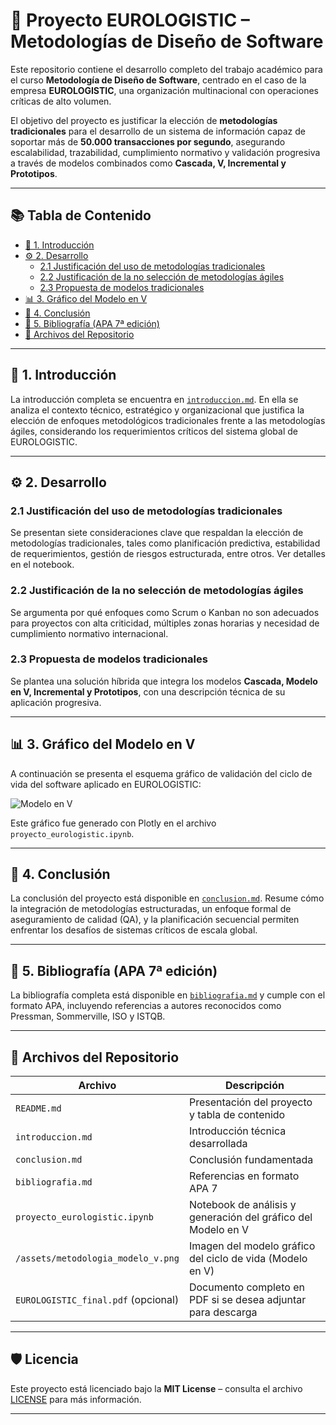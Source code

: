# 🧠 Proyecto EUROLOGISTIC – Metodologías de Diseño de Software

Este repositorio contiene el desarrollo completo del trabajo académico para el curso **Metodología de Diseño de Software**, centrado en el caso de la empresa **EUROLOGISTIC**, una organización multinacional con operaciones críticas de alto volumen.

El objetivo del proyecto es justificar la elección de **metodologías tradicionales** para el desarrollo de un sistema de información capaz de soportar más de **50.000 transacciones por segundo**, asegurando escalabilidad, trazabilidad, cumplimiento normativo y validación progresiva a través de modelos combinados como **Cascada, V, Incremental y Prototipos**.

---

## 📚 Tabla de Contenido

- [📘 1. Introducción](#1-introducción)
- [⚙️ 2. Desarrollo](#2-desarrollo)
  - [2.1 Justificación del uso de metodologías tradicionales](#21-justificación-del-uso-de-metodologías-tradicionales)
  - [2.2 Justificación de la no selección de metodologías ágiles](#22-justificación-de-la-no-selección-de-metodologías-ágiles)
  - [2.3 Propuesta de modelos tradicionales](#23-propuesta-de-modelos-tradicionales)
- [📊 3. Gráfico del Modelo en V](#3-gráfico-del-modelo-en-v)
- [🧾 4. Conclusión](#4-conclusión)
- [📖 5. Bibliografía (APA 7ª edición)](#5-bibliografía-apa-7ª-edición)
- [📁 Archivos del Repositorio](#archivos-del-repositorio)

---

## 📘 1. Introducción

La introducción completa se encuentra en [`introduccion.md`](./introduccion.md). En ella se analiza el contexto técnico, estratégico y organizacional que justifica la elección de enfoques metodológicos tradicionales frente a las metodologías ágiles, considerando los requerimientos críticos del sistema global de EUROLOGISTIC.

---

## ⚙️ 2. Desarrollo

### 2.1 Justificación del uso de metodologías tradicionales

Se presentan siete consideraciones clave que respaldan la elección de metodologías tradicionales, tales como planificación predictiva, estabilidad de requerimientos, gestión de riesgos estructurada, entre otros. Ver detalles en el notebook.

### 2.2 Justificación de la no selección de metodologías ágiles

Se argumenta por qué enfoques como Scrum o Kanban no son adecuados para proyectos con alta criticidad, múltiples zonas horarias y necesidad de cumplimiento normativo internacional.

### 2.3 Propuesta de modelos tradicionales

Se plantea una solución híbrida que integra los modelos **Cascada, Modelo en V, Incremental y Prototipos**, con una descripción técnica de su aplicación progresiva.

---

## 📊 3. Gráfico del Modelo en V

A continuación se presenta el esquema gráfico de validación del ciclo de vida del software aplicado en EUROLOGISTIC:

![Modelo en V](./assets/metodologia_modelo_v.png)

Este gráfico fue generado con Plotly en el archivo `proyecto_eurologistic.ipynb`.

---

## 🧾 4. Conclusión

La conclusión del proyecto está disponible en [`conclusion.md`](./conclusion.md). Resume cómo la integración de metodologías estructuradas, un enfoque formal de aseguramiento de calidad (QA), y la planificación secuencial permiten enfrentar los desafíos de sistemas críticos de escala global.

---

## 📖 5. Bibliografía (APA 7ª edición)

La bibliografía completa está disponible en [`bibliografia.md`](./bibliografia.md) y cumple con el formato APA, incluyendo referencias a autores reconocidos como Pressman, Sommerville, ISO y ISTQB.

---

## 📁 Archivos del Repositorio

| Archivo                           | Descripción                                                        |
|----------------------------------|--------------------------------------------------------------------|
| `README.md`                      | Presentación del proyecto y tabla de contenido                     |
| `introduccion.md`                | Introducción técnica desarrollada                                  |
| `conclusion.md`                  | Conclusión fundamentada                                            |
| `bibliografia.md`                | Referencias en formato APA 7                                       |
| `proyecto_eurologistic.ipynb`    | Notebook de análisis y generación del gráfico del Modelo en V      |
| `/assets/metodologia_modelo_v.png` | Imagen del modelo gráfico del ciclo de vida (Modelo en V)         |
| `EUROLOGISTIC_final.pdf` (opcional) | Documento completo en PDF si se desea adjuntar para descarga      |

---

## 🛡️ Licencia

Este proyecto está licenciado bajo la **MIT License** – consulta el archivo [LICENSE](./LICENSE) para más información.

---


